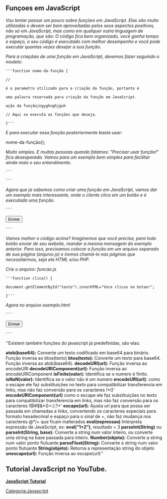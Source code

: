 ## Funçoes em JavaScript

*Vou tentar passar um pouco sobre funções em JavaScript. Elas são muito utilizadas e devem ser bem aproveitadas pelos seus aspectos positivos, não só em JavaScript, mas como em qualquer outra linguagem de programação, que são: O código fica bem organizado, você ganha tempo e espaço, o seu código é executado com melhor desempenho e você pode executar quantas vezes desejar a sua função.*

*Para a criaçãao de uma função em JavaScript, devemos fazer seguindo o modelo:*

`'''function nome-da-função {`  
`//`  
`é o parametro utilizado para a criação da função, portanto é`  
`uma palavra reservada para criação da função em JavaScript.`  
`ação da funçãojngyghnghjguh`  
`// Aqui se executa as funções que deseja.`  
`}'''`

*E para executar essa função posteriormente basta usar:*

nome-da-função();

*Muito simples. E muitas pessoas quando falamos: "Precisar usar função!" fica desesperada. Vamos para um exemplo bem simples para facilitar ainda mais o seu entendimento.*

`'''`  

<script>

`function exemplo() {`  
`// Criando a função chamada exemplo`  
`document.write("Estou testando minha primeira função em JavaScript!");`  
`// Escreve na tela a mensagem.`  
`}`  
` `  
`// Chamando a função teste`  
`exemplo()`  

</script>

`'''`  

*Agora que ja sabemos como criar uma função em JavaScript, vamos dar um exemplo mais interessante, onde o cliente clica em um botão e é executada uma função.*

`'''`  

<script>

`function clica() {`  
`document.getElementById("texto").innerHTML="Voce clicou no botao!";`  
`}`  

</script>

<input type=button onClick="clica();" value="Enviar">  

<div id="texto">

</div>

`'''`

*Vamos melhor o código acima? Imaginemos que você precisa, para todo botão enviar de seu website, mandar a mesma mensagem do exemplo anterior. Para isso, precisamos colocar a função em um arquivo separado de sua página (arquivo.js) e iremos chamá-lo nas páginas que necessitarmos, seja ela HTML e/ou PHP.*

*Crie o arquivo: funcao.js*

`'''function clica() {`  
`document.getElementById("texto").innerHTML="Voce clicou no botao!";`  
`}'''`

*Agora no arquivo exemplo.html*

`'''`  

<script language="JavaScript" src="funcao.js">

</script>

<input type=button onClick="clica();" value="Enviar">  

<div id="texto">

</div>

`'''`

''Existem também funções do javascript já predefinidas, são elas:

**atob(base64):** Converte um texto codificado em base64 para binário. Função inversa ao btoa(texto) **btoa(texto):** Converte um texto para base64. Função inversa ao atob(base64). **decodeURI(url):** Função inversa ao encodeURI **decodeURIComponent(url):** Função inversa ao encodeURIComponent **isFinite(valor):** Identifica se o numero é finito. **isNaN(valor):** Identifica se o valor não é um numero **encodeURI(url)**: como o escape ele faz substituições no texto para compatibilizar transferencia em links, mas não faz conversão para os caracteres !\*()' **encodeURIComponent(url)** como o escape ele faz substituições no texto para compatibilizar transferencia em links, mas não faz conversão para os caracteres !@#\$&\*()=:/;?+' **escape(url)**: Ajusta url para que possa ser passada em chamadas e links, convertendo os caracteres especiais para formato hexadecimal e espaço para o sinal de +, não faz mudança nos caracteres @\*/+ que ficam inalterados **eval(expressao)** Interpreta expressão de JavaScript, ex: **eval(“1+2”)**, resultado = 3 **parseInt(String)** ou **parseInt(String, base):** Converte a string num valor inteiro, ou converte uma string na base passada para inteiro. **Number(objeto):** Converte a string num valor ponto flutuante **parseFloat(String):** Converte a string num valor ponto flutuante **String(objeto):** Retorna a representação string do objeto **unescape(url):** Função inversa ao escape(url)''

## Tutorial JavaScript no YouTube.

[**JavaScript Tutorial**](http://www.youtube.com/watch?v=bmRH9l0Rn5Q)

<a href="Categoria:Javascript" class="wikilink" title="Categoria:Javascript">Categoria:Javascript</a>

